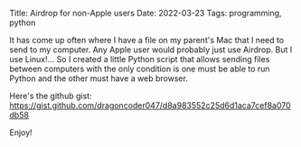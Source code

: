 Title: Airdrop for non-Apple users
Date: 2022-03-23
Tags: programming, python

It has come up often where I have a file on my parent's Mac that I need to send to my computer. Any Apple user would probably just use Airdrop. But I use Linux!... So I created a little Python script that allows sending files between computers with the only condition is one must be able to run Python and the other must have a web browser.

Here's the github gist: <https://gist.github.com/dragoncoder047/d8a983552c25d6d1aca7cef8a070db58>

Enjoy!
